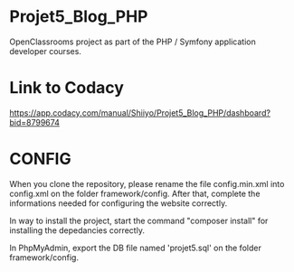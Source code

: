 # Projet5_Blog_PHP
OpenClassrooms project as part of the PHP / Symfony application developer courses.

# Link to Codacy
https://app.codacy.com/manual/Shiiyo/Projet5_Blog_PHP/dashboard?bid=8799674

# CONFIG
When you clone the repository, please rename the file config.min.xml into config.xml on the folder framework/config.
After that, complete the informations needed for configuring the website correctly.

In way to install the project, start the command "composer install" for installing the depedancies correctly.

In PhpMyAdmin, export the DB file named 'projet5.sql' on the folder framework/config.
